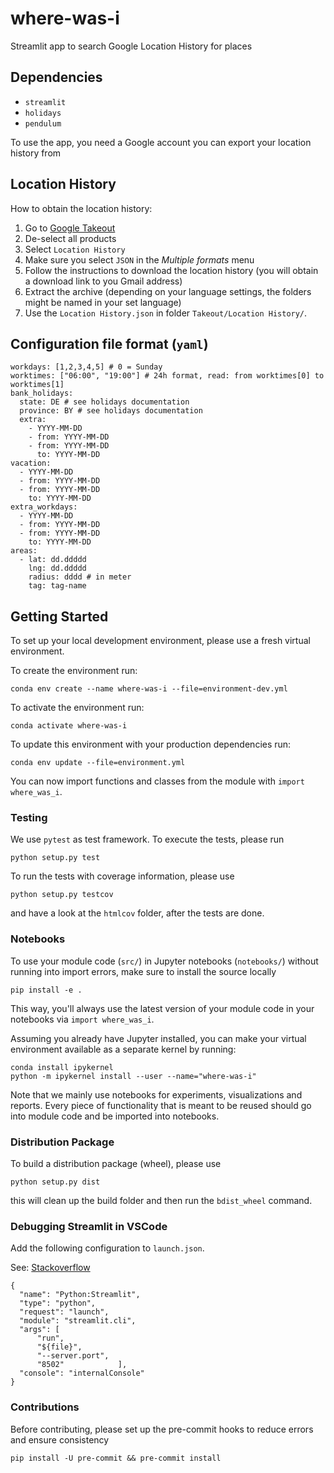 # where-was-i

Streamlit app to search Google Location History for places

## Dependencies

* `streamlit`
* `holidays`
* `pendulum`

To use the app, you need a Google account you can export your location history from

## Location History

How to obtain the location history:

1. Go to [Google Takeout](https://takeout.google.com)
2. De-select all products
3. Select `Location History`
4. Make sure you select `JSON` in the *Multiple formats* menu
5. Follow the instructions to download the location history (you will obtain a download link to you Gmail address)
6. Extract the archive (depending on your language settings, the folders might be named in your set language)
7. Use the `Location History.json` in folder `Takeout/Location History/`.

## Configuration file format (`yaml`)

```{yaml}
workdays: [1,2,3,4,5] # 0 = Sunday
worktimes: ["06:00", "19:00"] # 24h format, read: from worktimes[0] to worktimes[1]
bank_holidays:
  state: DE # see holidays documentation
  province: BY # see holidays documentation
  extra: 
    - YYYY-MM-DD
    - from: YYYY-MM-DD
    - from: YYYY-MM-DD
      to: YYYY-MM-DD  
vacation:
  - YYYY-MM-DD
  - from: YYYY-MM-DD
  - from: YYYY-MM-DD
    to: YYYY-MM-DD
extra_workdays:
  - YYYY-MM-DD
  - from: YYYY-MM-DD
  - from: YYYY-MM-DD
    to: YYYY-MM-DD  
areas:
  - lat: dd.ddddd
    lng: dd.ddddd
    radius: dddd # in meter
    tag: tag-name
```

## Getting Started

To set up your local development environment, please use a fresh virtual environment.

To create the environment run:

```{bash}
conda env create --name where-was-i --file=environment-dev.yml
```

To activate the environment run:

```{bash}
conda activate where-was-i
```

To update this environment with your production dependencies run:

    conda env update --file=environment.yml

You can now import functions and classes from the module with `import where_was_i`.

### Testing

We use `pytest` as test framework. To execute the tests, please run

    python setup.py test

To run the tests with coverage information, please use

    python setup.py testcov

and have a look at the `htmlcov` folder, after the tests are done.

### Notebooks

To use your module code (`src/`) in Jupyter notebooks (`notebooks/`) without running into import errors, make sure to install the source locally

    pip install -e .

This way, you'll always use the latest version of your module code in your notebooks via `import where_was_i`.

Assuming you already have Jupyter installed, you can make your virtual environment available as a separate kernel by running:

    conda install ipykernel
    python -m ipykernel install --user --name="where-was-i"

Note that we mainly use notebooks for experiments, visualizations and reports. Every piece of functionality that is meant to be reused should go into module code
and be imported into notebooks.

### Distribution Package

To build a distribution package (wheel), please use

    python setup.py dist

this will clean up the build folder and then run the `bdist_wheel` command.

### Debugging Streamlit in VSCode

Add the following configuration to `launch.json`.

See: [Stackoverflow](https://stackoverflow.com/questions/60172282/how-to-run-debug-a-streamlit-application-from-an-ide/64922850#64922850)

```{json}
{
  "name": "Python:Streamlit",
  "type": "python",
  "request": "launch",
  "module": "streamlit.cli",
  "args": [
      "run",
      "${file}",
      "--server.port",
      "8502"            ],
  "console": "internalConsole"
}
```


### Contributions

Before contributing, please set up the pre-commit hooks to reduce errors and ensure consistency

    pip install -U pre-commit && pre-commit install
